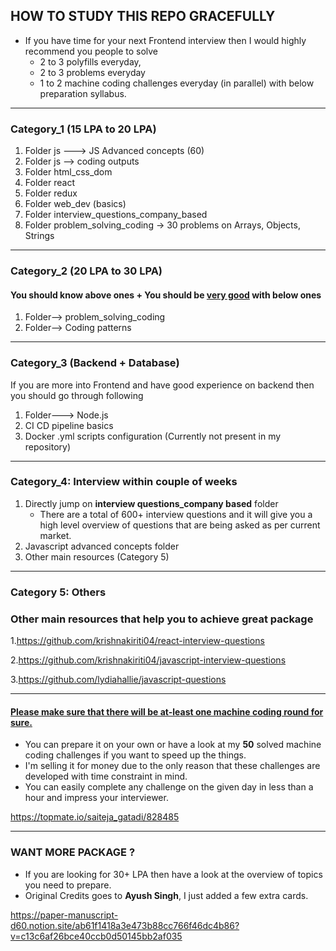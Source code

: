 ## HOW TO STUDY THIS REPO GRACEFULLY 

- If you have time for your next Frontend interview then I would highly recommend you people to solve 
  - 2 to 3 polyfills everyday, 
  - 2 to 3 problems everyday
  - 1 to 2 machine coding challenges everyday 
(in parallel) with below preparation syllabus.

-----

### Category_1 (15 LPA to 20 LPA)

1. Folder js ---> JS Advanced concepts (60)
2. Folder js --> coding outputs
3. Folder html_css_dom
4. Folder react
5. Folder redux
6. Folder web_dev (basics)
7. Folder interview_questions_company_based
8. Folder problem_solving_coding -> 30 problems on Arrays, Objects, Strings 

----

### Category_2 (20 LPA to 30 LPA)

#### You should know above ones + You should be <ins>very good</ins> with below ones

1. Folder--> problem_solving_coding
2. Folder--> Coding patterns 

-----

### Category_3 (Backend + Database)

If you are more into Frontend and have good experience on backend then you should go through following

1. Folder---> Node.js
2. CI CD pipeline basics 
3. Docker .yml scripts configuration (Currently not present in my repository)

--------

### Category_4: Interview within couple of weeks

1. Directly jump on **interview questions_company based** folder 
    - There are a total of 600+ interview questions and it will give you a high level overview of questions that are being asked as per current market.
2. Javascript advanced concepts folder
3. Other main resources (Category 5)

------

### Category 5: Others

### Other main resources that help you to achieve great package 

1.https://github.com/krishnakiriti04/react-interview-questions

2.https://github.com/krishnakiriti04/javascript-interview-questions

3.https://github.com/lydiahallie/javascript-questions

-------

#### <ins>Please make sure that there will be at-least one machine coding round for sure.</ins>

- You can prepare it on your own or have a look at my **50** solved machine coding challenges if you want to speed up the things. 
- I'm selling it for money due to the only reason that these challenges are developed with time constraint in mind. 
- You can easily complete any challenge on the given day in less than a hour and impress your interviewer.

https://topmate.io/saiteja_gatadi/828485

-------

### WANT MORE PACKAGE ?

- If you are looking for 30+ LPA then have a look at the overview of topics you need to prepare.
- Original Credits goes to **Ayush Singh**, I just added a few extra cards.

https://paper-manuscript-d60.notion.site/ab61f1418a3e473b88cc766f46dc4b86?v=c13c6af26bce40ccb0d50145bb2af035
